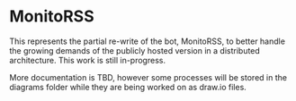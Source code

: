 # MonitoRSS

This represents the partial re-write of the bot, MonitoRSS, to better handle the growing demands of the publicly hosted version in a distributed architecture. This work is still in-progress.

More documentation is TBD, however some processes will be stored in the diagrams folder while they are being worked on as draw.io files.
